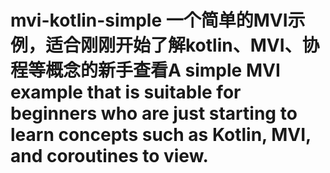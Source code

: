 # mvi-kotlin-simple 一个简单的MVI示例，适合刚刚开始了解kotlin、MVI、协程等概念的新手查看A simple MVI example that is suitable for beginners who are just starting to learn concepts such as Kotlin, MVI, and coroutines to view.
